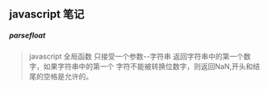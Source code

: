 ## javascript 笔记
##### parsefloat 
> javascript 全局函数 只接受一个参数--字符串 返回字符串中的第一个数字，如果字符串中的第一个
字符不能被转换位数字，则返回NaN,开头和结尾的空格是允许的。
